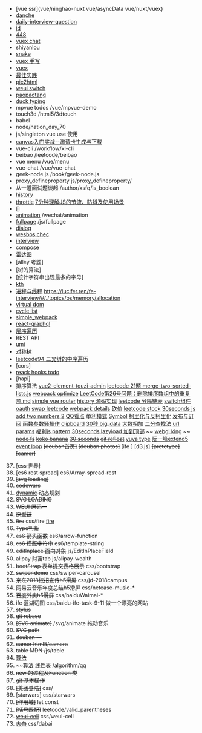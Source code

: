 - [vue ssr](vue/ninghao-nuxt   vue/asyncData vue/nuxt/vuex)
- [danche](wechat/danche)
- [daily-interview-question](/interview/daily)
- [jd](html5/jd)
- [448](https://github.com/azl397985856/leetcode/blob/master/daily/2019-06-05.md)
- [vuex chat](https://github.com/vuejs/vuex/blob/dev/examples/chat/app.js)
- [shiyanlou](https://github.com/HuberTRoy/vue-shiyanlou/blob/dev/src/components/home_page/base_course.vue)
- [snake](html5/snake)
- [vuex 手写](https://github.com/jackiewillen/build-your-own-vuex)
- [vuex](https://github.com/vuejs/vuex/tree/dev/examples/shopping-cart)
- [最佳实践](https://juejin.im/post/583d1fe00ce463006baca2fa)
- [pic2html](https://github.com/shunwuyu/ysw_js_fullstack/tree/master/html5/pic2html)
- [weui switch](https://github.com/shunwuyu/ysw_js_fullstack/blob/master/css/switch/index.html)
- [paopaotang](https://github.com/shunwuyu/ysw_js_fullstack/blob/master/js/paopaotang/index.js)
- [duck typing](https://github.com/shunwuyu/ysw_js_fullstack/blob/master/js/choir/index.js)
- mpvue todos  /vue/mpvue-demo
- touch3d  /html5/3dtouch
- babel 
- node/nation_day_70
- js/singleton  vue use 使用
- [canvas入门实战--邀请卡生成与下载](https://juejin.im/post/5a31dbc951882510b27563b9)
- vue-cli /workflow/xl-cli
- beibao /leetcode/beibao
- vue menu /vue/menu
- vue-chat  /vue/vue-chat
- geek-node.js  /book/geek-node.js 
- proxy_defineproperty js/proxy_defineproperty/
- 从一道面试题谈起 /author/xsfq/is_boolean
- [history](https://juejin.im/post/5d2d19ccf265da1b7f29b05f)
- [throttle](https://juejin.im/post/583b10640ce463006ba2a71a)
  [7分钟理解JS的节流、防抖及使用场景](https://juejin.im/post/5b8de829f265da43623c4261)
- []
- [animation](https://juejin.im/post/5be53e24e51d4539731437ab) /wechat/animation
- [fullpage](https://blog.csdn.net/weixin_34037977/article/details/89373418) /js/fullpage
- [dialog](css/bagua)
- [wesbos chec](https://github.com/wesbos/JavaScript30/blob/master/10%20-%20Hold%20Shift%20and%20Check%20Checkboxes/index-FINISHED.html)
- [interview](https://juejin.im/post/5d51e16d6fb9a06ae17d6bbc)
- [compose](https://juejin.im/post/5d50bfebf265da03cb122b6f)
- [雷达图](https://blog.csdn.net/lecepin/article/details/60466711)
- [alley 考题]
- [树的算法]
- [统计字符串出现最多的字母]
- [kth]()
- [进程与线程](https://www.cnblogs.com/lixiaolun/p/4320843.html)  https://lucifer.ren/fe-interview/#/./topics/os/memory/allocation
- [virtual dom](https://juejin.im/post/5c8e5e4951882545c109ae9c)
- [cycle list](https://juejin.im/post/5c19e1646fb9a049ac791a35)
- [simple_webpack](https://github.com/dykily/simple_webpack/blob/master/bundler.js)
- [react-graphql](https://github.com/wesbos/Advanced-React/blob/master/finished-application/backend/src/index.js)
- [层序遍历](https://github.com/azl397985856/leetcode/blob/master/problems/102.binary-tree-level-order-traversal.md)  
- REST API
- [umi](https://umijs.org/zh/guide/router.html#%E7%BA%A6%E5%AE%9A%E5%BC%8F%E8%B7%AF%E7%94%B1)
- [对称树](https://github.com/paopao2/leetcode-js/blob/master/Symmetric%20Tree.js)
- [leetcode94 二叉树的中序遍历](https://juejin.im/post/5ccfde04f265da035c6bd9b3)
- [cors]
- [reack hooks todo](https://juejin.im/post/5d0b7abff265da1b7e103e3c)
- [hapi]
- 排序算法
[vue2-element-touzi-admin](https://github.com/wdlhao/vue2-element-touzi-admin)
[leetcode 21题 merge-two-sorted-lists.js](https://github.com/lessfish/leetcode/blob/master/Algorithms/Merge%20Two%20Sorted%20Lists/merge-two-sorted-lists.js)
[webpack optimize](https://github.com/teabyii/webpack-examples/tree/master/optimize)
[LeetCode第26号问题：删除排序数组中的重复项.md](https://github.com/MisterBooo/LeetCodeAnimation/blob/master/notes/LeetCode%E7%AC%AC26%E5%8F%B7%E9%97%AE%E9%A2%98%EF%BC%9A%E5%88%A0%E9%99%A4%E6%8E%92%E5%BA%8F%E6%95%B0%E7%BB%84%E4%B8%AD%E7%9A%84%E9%87%8D%E5%A4%8D%E9%A1%B9.md)
[simple vue router](https://juejin.im/post/5b35dcb5f265da59a117344d)
[history 源码实现](https://juejin.im/post/5b330142e51d4558b10a9cc5)
[leetcode 分隔链表](https://github.com/paopao2/leetcode-js/blob/master/Partition%20List.js)
[switch组件](https://github.com/frankxjkuang/custom-ui/blob/master/src/App.vue)
[oauth](https://github.com/ruanyf/node-oauth-demo/blob/master/index.js)
[swap leetcode](https://github.com/paopao2/leetcode-js/blob/master/Swap%20Nodes%20in%20Pairs.js)
[webpack details](https://github.com/teabyii/webpack-examples/blob/master/details/webpack.config.js)
[砍价](https://github.com/EastWorld/wechat-app-mall)
[leetcode stock](https://github.com/paopao2/leetcode-js/blob/master/Best%20Time%20to%20Buy%20and%20Sell%20Stock.js)
[30seconds js](https://github.com/30-seconds/30-seconds-of-code#striphtmltags)
[add two numbers 2](https://github.com/lessfish/leetcode/blob/master/Algorithms/Add%20Two%20Numbers%20II/add-two-numbers-ii.js)
[QQ看点](https://juejin.im/post/58647083ac502e005ff351cd)
[单利模式](https://juejin.im/post/5a7a7984f265da4e8409187a)
[Symbol](https://github.com/wesbos/es6.io/blob/master/11%20-%20Symbols/symbols.html)
[柯里化与反柯里化](https://juejin.im/post/5b561426518825195f499772)
[发布与订阅](https://juejin.im/post/5c98c96ff265da610b3a1699)
[函数参数骚操作](https://juejin.im/post/5c9a9170e51d456b6147ebb2)
[clipboard](https://www.cnblogs.com/ziyoublog/p/9723821.html)
[30秒 big_data](https://juejin.im/post/5c8a929f51882542860a5341)
[大数相加](https://juejin.im/post/5c33399ee51d45522435d7ab)
[二分查找法](https://juejin.im/post/5cd3f36b6fb9a0323a01cea1)
[url params](/js/skill)
[福利js pattern]()
[30seconds  lazyload  加到顶部](https://juejin.im/post/5c93f9795188252d7e34de65)
~~ [webgl king](https://juejin.im/post/5cb5506e518825329f6cee8e) ~~
~~[node fs](https://juejin.im/book/5bc1bf3e5188255c3272e315/section/5bd1df276fb9a05ce02abdda)~~
~~[koko banana](/letcode/koko)~~
~~[30 seconds](https://juejin.im/post/5c91579b6fb9a0710f47e06c)~~
~~[git refloat](https://juejin.im/post/5ca1cddcf265da30b160d7bb)~~
[yuya type](https://juejin.im/post/5951ba9f6fb9a06bbd6f5a12)
[阮一峰extend5](http://www.ruanyifeng.com/blog/2010/05/object-oriented_javascript_inheritance.html)
[event loop](https://juejin.im/post/5c947bca5188257de704121d)
~~[douban首页]~~
~~[douban photos]~~
[ife ]
[d3.js]
~~[prototype]~~
~~[camer]~~

37. ~~[css 世界]~~
36. ~~[es6 rest spread]~~ es6/Array-spread-rest
35. ~~[svg loading]~~
34. ~~codewars~~
33. ~~[dynamic](https://juejin.im/post/5c5ba697f265da2d8b6319f6) 动态规划~~
32. ~~SVG LOADING~~
31. ~~WEUI 原码一~~
30. ~~原型链~~
29. ~~fire~~  css/fire    [fire](https://juejin.im/post/5c9ae2d3e51d4566661127eb)
28. ~~Type判断~~
27. ~~es6 箭头函数~~ es6/arrow-function
26. ~~es6 模版字符串~~ es6/template-string
25. ~~editInplace 面向对象~~ js/EditInPlaceField
24. ~~alipay 财富tab~~ js/alipay-wealth
23. ~~bootStrap 表单提交表格展示~~ css/bootstrap
22. ~~swiper demo~~ css/swiper-carousel
21. ~~京东2018校招宣传h5滑屏~~ css/jd-2018campus
20. ~~网易云音乐年度总结h5滑屏~~ css/netease-music-*
19. ~~百度外卖h5滑屏~~ css/baiduWaimai-*
18. ~~ife 蓝湖切图~~  css/baidu-ife-task-9-11 做一个漂亮的网站
19. ~~stylus~~ 
20. ~~git rebase~~
21. ~~[SVG animate]~~  /svg/animate  拖动音乐
22. ~~SVG path~~
23. ~~douban 一~~
24. ~~camer  html5/camera~~
25. ~~table MDN  /js/table~~
26. ~~[算法](红包)~~
27. ~~[算法](qq)  线性表 /algorithm/qq
28. ~~new 的过程及Function 类~~
29. ~~[git 基本操作](https://v.youku.com/v_show/id_XNDA4NjExMDk0NA==.html?spm=a2hzp.8244740.0.0)~~
30. ~~[美团登陆]~~  css/
31. ~~[starwars]~~  css/starwars
32. ~~[作用域]~~ let const  
33. ~~[括号匹配]~~   leetcode/valid_parentheses
34. ~~[weui-cell](https://juejin.im/weui-cell)~~ css/weui-cell 
35. ~~[大白](https://juejin.im/post/5c77ab9f5188253ec91e2830)~~ css/dabai 

 